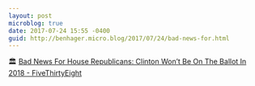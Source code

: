 ```yaml
---
layout: post
microblog: true
date: 2017-07-24 15:55 -0400
guid: http://benhager.micro.blog/2017/07/24/bad-news-for.html
---
```

🏛 [Bad News For House Republicans: Clinton Won’t Be On The Ballot In 2018 - FiveThirtyEight](https://fivethirtyeight.com/features/bad-news-for-house-republicans-clinton-wont-be-on-the-ballot-in-2018/?ex_cid=538twitter)
